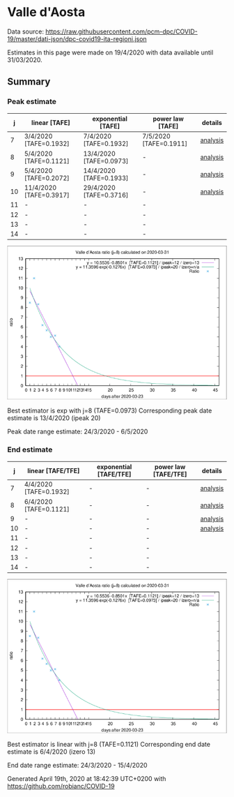 # Valle d'Aosta


Data source: https://raw.githubusercontent.com/pcm-dpc/COVID-19/master/dati-json/dpc-covid19-ita-regioni.json

Estimates in this page were made on 19/4/2020 with data available until 31/03/2020.


## Summary 

### Peak estimate 
|j|linear [TAFE]|exponential [TAFE]|power law [TAFE]|details|
|---|----|-----------|---------|-------|
|7|3/4/2020 [TAFE=0.1932]|7/4/2020 [TAFE=0.1932]|7/5/2020 [TAFE=0.1911]|[analysis](COVID-19_valle_d'aosta_j7_2020-03-31.md)|
|8|5/4/2020 [TAFE=0.1121]|13/4/2020 [TAFE=0.0973]|-|[analysis](COVID-19_valle_d'aosta_j8_2020-03-31.md)|
|9|5/4/2020 [TAFE=0.2072]|14/4/2020 [TAFE=0.1933]|-|[analysis](COVID-19_valle_d'aosta_j9_2020-03-31.md)|
|10|11/4/2020 [TAFE=0.3917]|29/4/2020 [TAFE=0.3716]|-|[analysis](COVID-19_valle_d'aosta_j10_2020-03-31.md)|
|11|-|-|-||
|12|-|-|-||
|13|-|-|-||
|14|-|-|-||

![best peak estimate](COVID-19_valle_d'aosta_j8_2020-03-31.png)

Best estimator is exp with j=8 (TAFE=0.0973)
Corresponding peak date estimate is 13/4/2020 (ipeak 20)


Peak date range estimate: 24/3/2020 - 6/5/2020

### End estimate 
|j|linear [TAFE/TFE]|exponential [TAFE/TFE]|power law [TAFE/TFE]|details|
|---|----|-----------|---------|-------|
|7|4/4/2020 [TAFE=0.1932]|-|-|[analysis](COVID-19_valle_d'aosta_j7_2020-03-31.md)|
|8|6/4/2020 [TAFE=0.1121]|-|-|[analysis](COVID-19_valle_d'aosta_j8_2020-03-31.md)|
|9|-|-|-|[analysis](COVID-19_valle_d'aosta_j9_2020-03-31.md)|
|10|-|-|-|[analysis](COVID-19_valle_d'aosta_j10_2020-03-31.md)|
|11|-|-|-||
|12|-|-|-||
|13|-|-|-||
|14|-|-|-||

![best zero estimate](COVID-19_valle_d'aosta_j8_2020-03-31.png)

Best estimator is linear with j=8 (TAFE=0.1121)
Corresponding end date estimate is 6/4/2020 (izero 13)


End date range estimate: 24/3/2020 - 15/4/2020

Generated April 19th, 2020 at 18:42:39 UTC+0200 with https://github.com/robianc/COVID-19

